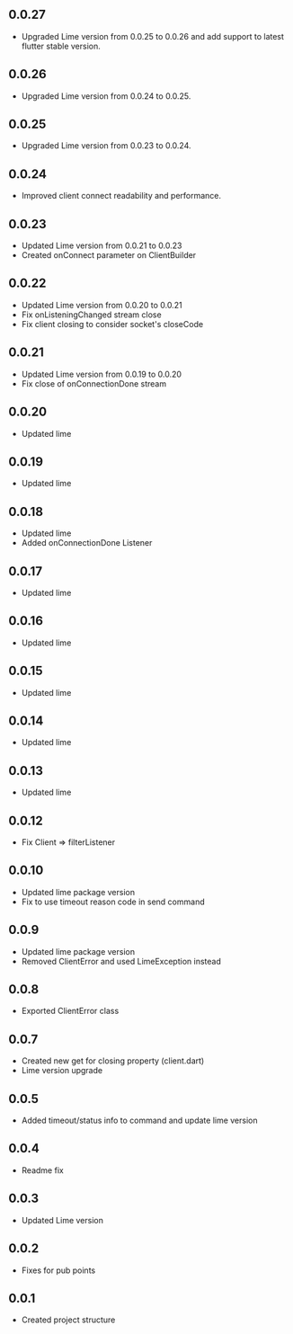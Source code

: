 ## 0.0.27

- Upgraded Lime version from 0.0.25 to 0.0.26 and add support to latest flutter stable version.

## 0.0.26

- Upgraded Lime version from 0.0.24 to 0.0.25.

## 0.0.25

- Upgraded Lime version from 0.0.23 to 0.0.24.

## 0.0.24

- Improved client connect readability and performance.

## 0.0.23

- Updated Lime version from 0.0.21 to 0.0.23
- Created onConnect parameter on ClientBuilder

## 0.0.22

- Updated Lime version from 0.0.20 to 0.0.21
- Fix onListeningChanged stream close
- Fix client closing to consider socket's closeCode

## 0.0.21

- Updated Lime version from 0.0.19 to 0.0.20
- Fix close of onConnectionDone stream

## 0.0.20

- Updated lime

## 0.0.19

- Updated lime

## 0.0.18

- Updated lime
- Added onConnectionDone Listener

## 0.0.17

- Updated lime

## 0.0.16

- Updated lime

## 0.0.15

- Updated lime

## 0.0.14

- Updated lime

## 0.0.13

- Updated lime

## 0.0.12

- Fix Client => filterListener

## 0.0.10

- Updated lime package version
- Fix to use timeout reason code in send command

## 0.0.9

- Updated lime package version
- Removed ClientError and used LimeException instead

## 0.0.8

- Exported ClientError class

## 0.0.7

- Created new get for closing property (client.dart)
- Lime version upgrade

## 0.0.5

- Added timeout/status info to command and update lime version

## 0.0.4

- Readme fix

## 0.0.3

- Updated Lime version

## 0.0.2

- Fixes for pub points

## 0.0.1

- Created project structure
